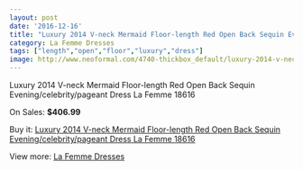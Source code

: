 ```yaml
---
layout: post
date: '2016-12-16'
title: "Luxury 2014 V-neck Mermaid Floor-length Red Open Back Sequin Evening/celebrity/pageant Dress La Femme 18616"
category: La Femme Dresses
tags: ["length","open","floor","luxury","dress"]
image: http://www.neoformal.com/4740-thickbox_default/luxury-2014-v-neck-mermaid-floor-length-red-open-back-sequin-evening-celebrity-pageant-dress-la-femme-18616.jpg
---
```

Luxury 2014 V-neck Mermaid Floor-length Red Open Back Sequin Evening/celebrity/pageant Dress La Femme 18616

On Sales: **$406.99**
<a href="https://www.neoformal.com/en/la-femme-dresses/1761-luxury-2014-v-neck-mermaid-floor-length-red-open-back-sequin-evening-celebrity-pageant-dress-la-femme-18616.html"><amp-img layout="responsive" width="600" height="600" src="//www.neoformal.com/4740-thickbox_default/luxury-2014-v-neck-mermaid-floor-length-red-open-back-sequin-evening-celebrity-pageant-dress-la-femme-18616.jpg" alt="Luxury 2014 V-neck Mermaid Floor-length Red Open Back Sequin Evening/celebrity/pageant Dress La Femme 18616 0" /></a>
<a href="https://www.neoformal.com/en/la-femme-dresses/1761-luxury-2014-v-neck-mermaid-floor-length-red-open-back-sequin-evening-celebrity-pageant-dress-la-femme-18616.html"><amp-img layout="responsive" width="600" height="600" src="//www.neoformal.com/4741-thickbox_default/luxury-2014-v-neck-mermaid-floor-length-red-open-back-sequin-evening-celebrity-pageant-dress-la-femme-18616.jpg" alt="Luxury 2014 V-neck Mermaid Floor-length Red Open Back Sequin Evening/celebrity/pageant Dress La Femme 18616 1" /></a>

Buy it: [Luxury 2014 V-neck Mermaid Floor-length Red Open Back Sequin Evening/celebrity/pageant Dress La Femme 18616](https://www.neoformal.com/en/la-femme-dresses/1761-luxury-2014-v-neck-mermaid-floor-length-red-open-back-sequin-evening-celebrity-pageant-dress-la-femme-18616.html "Luxury 2014 V-neck Mermaid Floor-length Red Open Back Sequin Evening/celebrity/pageant Dress La Femme 18616")

View more: [La Femme Dresses](https://www.neoformal.com/en/16-la-femme-dresses "La Femme Dresses")